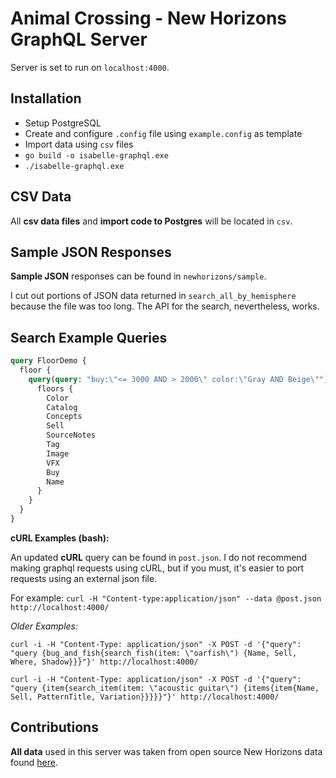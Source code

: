 # Animal Crossing - New Horizons GraphQL Server

Server is set to run on `localhost:4000`.

## Installation

* Setup PostgreSQL
* Create and configure `.config` file using `example.config` as template
* Import data using `csv` files
* `go build -o isabelle-graphql.exe`
* `./isabelle-graphql.exe`

## CSV Data

All **csv data files** and **import code to Postgres** will be located in `csv`.

## Sample JSON Responses

**Sample JSON** responses can be found in `newhorizons/sample`.

I cut out portions of JSON data returned in `search_all_by_hemisphere` because the file was too long. The API for the search, nevertheless, works.

## Search Example Queries

```graphql
query FloorDemo {
  floor {
    query(query: "buy:\"<= 3000 AND > 2000\" color:\"Gray AND Beige\"") {
      floors {
        Color
        Catalog
        Concepts
        Sell
        SourceNotes
        Tag
        Image
        VFX
        Buy
        Name
      }
    }
  }
}
```

**cURL Examples (bash):**

An updated **cURL** query can be found in `post.json`. I do not recommend making graphql requests using cURL, but if you must, it's easier to port requests using an external json file.

For example: `curl -H "Content-type:application/json" --data @post.json http://localhost:4000/`

_Older Examples:_

`curl -i -H "Content-Type: application/json" -X POST -d '{"query": "query {bug_and_fish{search_fish(item: \"oarfish\") {Name, Sell, Where, Shadow}}}"}' http://localhost:4000/`

`curl -i -H "Content-Type: application/json" -X POST -d '{"query": "query {item{search_item(item: \"acoustic guitar\") {items{item{Name, Sell, PatternTitle, Variation}}}}}"}' http://localhost:4000/`

## Contributions

**All data** used in this server was taken from open source New Horizons data found [here](https://docs.google.com/spreadsheets/d/13d_LAJPlxMa_DubPTuirkIV4DERBMXbrWQsmSh8ReK4/).
